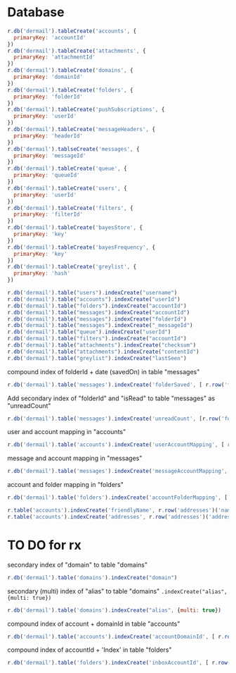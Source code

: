 # Database

```javascript
r.db('dermail').tableCreate('accounts', {
  primaryKey: 'accountId'
})
r.db('dermail').tableCreate('attachments', {
  primaryKey: 'attachmentId'
})
r.db('dermail').tableCreate('domains', {
  primaryKey: 'domainId'
})
r.db('dermail').tableCreate('folders', {
  primaryKey: 'folderId'
})
r.db('dermail').tableCreate('pushSubscriptions', {
  primaryKey: 'userId'
})
r.db('dermail').tableCreate('messageHeaders', {
  primaryKey: 'headerId'
})
r.db('dermail').tablseCreate('messages', {
  primaryKey: 'messageId'
})
r.db('dermail').tableCreate('queue', {
  primaryKey: 'queueId'
})
r.db('dermail').tableCreate('users', {
  primaryKey: 'userId'
})
r.db('dermail').tableCreate('filters', {
  primaryKey: 'filterId'
})
r.db('dermail').tableCreate('bayesStore', {
  primaryKey: 'key'
})
r.db('dermail').tableCreate('bayesFrequency', {
  primaryKey: 'key'
})
r.db('dermail').tableCreate('greylist', {
  primaryKey: 'hash'
})
```

```javascript
r.db('dermail').table("users").indexCreate("username")
r.db('dermail').table("accounts").indexCreate("userId")
r.db('dermail').table("folders").indexCreate("accountId")
r.db('dermail').table("messages").indexCreate("accountId")
r.db('dermail').table("messages").indexCreate("folderId")
r.db('dermail').table("messages").indexCreate("_messageId")
r.db('dermail').table("queue").indexCreate("userId")
r.db('dermail').table("filters").indexCreate("accountId")
r.db('dermail').table("attachments").indexCreate("checksum")
r.db('dermail').table("attachments").indexCreate("contentId")
r.db('dermail').table("greylist").indexCreate("lastSeen")
```


compound index of folderId + date (savedOn) in table "messages"
```javascript
r.db('dermail').table('messages').indexCreate('folderSaved', [ r.row('folderId'),  r.row('savedOn')])
```

Add secondary index of "folderId" and "isRead" to table "messages" as "unreadCount"
```javascript
r.db('dermail').table('messages').indexCreate('unreadCount', [r.row('folderId'), r.row('isRead')])
```

user and account mapping in "accounts"
```javascript
r.db('dermail').table('accounts').indexCreate('userAccountMapping', [ r.row('userId'),  r.row('accountId')])
```

message and account mapping in "messages"
```javascript
r.db('dermail').table('messages').indexCreate('messageAccountMapping', [r.row('messageId'), r.row('accountId')])
```

account and folder mapping in "folders"
```javascript
r.db('dermail').table('folders').indexCreate('accountFolderMapping', [ r.row('accountId'),  r.row('folderId')])
```

```javascript
r.table('accounts').indexCreate('friendlyName', r.row('addresses')('name'), {multi: true}).run(r.conn),
r.table('accounts').indexCreate('addresses', r.row('addresses')('address'), {multi: true}).run(r.conn)
```

# TO DO for rx

secondary index of "domain" to table "domains"
```javascript
r.db('dermail').table('domains').indexCreate("domain")
```

secondary (multi) index of "alias" to table "domains" `.indexCreate("alias", {multi: true})`
```javascript
r.db('dermail').table('domains').indexCreate("alias", {multi: true})
```

compound index of account + domainId in table "accounts"
```javascript
r.db('dermail').table('accounts').indexCreate('accountDomainId', [ r.row('account'),  r.row('domainId')])
```

compound index of accountId + 'Index' in table "folders"
```javascript
r.db('dermail').table('folders').indexCreate('inboxAccountId', [ r.row('displayName'),  r.row('accountId') ])
```
